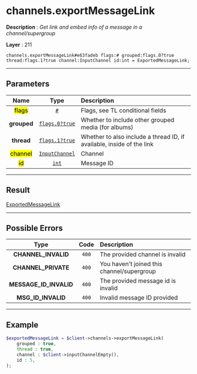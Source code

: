 # channels.exportMessageLink

**Description** : *Get link and embed info of a message in a channel/supergroup*

**Layer** : 211

```tl
channels.exportMessageLink#e63fadeb flags:# grouped:flags.0?true thread:flags.1?true channel:InputChannel id:int = ExportedMessageLink;
```

---

## Parameters

| Name | Type | Description |
| :---: | :---: | :--- |
| <mark>flags</mark> | [`#`](type/#) | Flags, see TL conditional fields |
| **grouped** | [`flags.0?true`](type/true) | Whether to include other grouped media (for albums) |
| **thread** | [`flags.1?true`](type/true) | Whether to also include a thread ID, if available, inside of the link |
| <mark>channel</mark> | [`InputChannel`](type/InputChannel) | Channel |
| <mark>id</mark> | [`int`](type/int) | Message ID |

---

## Result

[ExportedMessageLink](type/ExportedMessageLink)

---

## Possible Errors

| Type | Code | Description |
| :---: | :---: | :--- |
| **CHANNEL_INVALID** | `400` | The provided channel is invalid |
| **CHANNEL_PRIVATE** | `400` | You haven't joined this channel/supergroup |
| **MESSAGE_ID_INVALID** | `400` | The provided message id is invalid |
| **MSG_ID_INVALID** | `400` | Invalid message ID provided |

---

## Example

```php
$exportedMessageLink = $client->channels->exportMessageLink(
	grouped : true,
	thread : true,
	channel : $client->inputChannelEmpty(),
	id : 5,
);
```